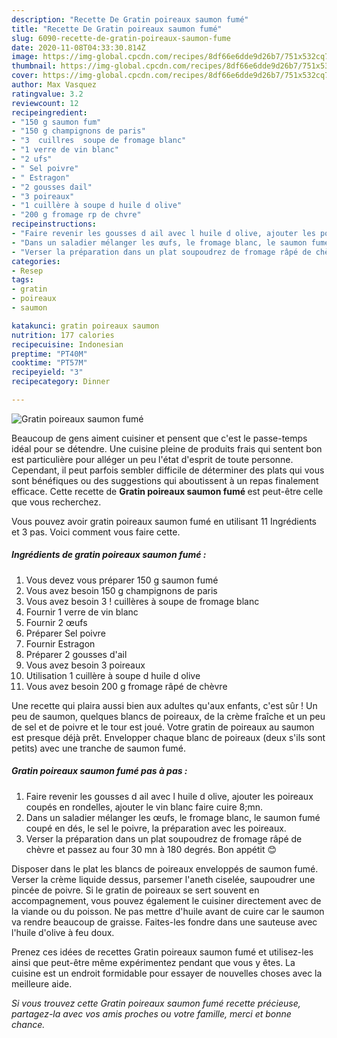 ```yaml
---
description: "Recette De Gratin poireaux saumon fumé"
title: "Recette De Gratin poireaux saumon fumé"
slug: 6090-recette-de-gratin-poireaux-saumon-fume
date: 2020-11-08T04:33:30.814Z
image: https://img-global.cpcdn.com/recipes/8df66e6dde9d26b7/751x532cq70/gratin-poireaux-saumon-fume-photo-principale-de-la-recette.jpg
thumbnail: https://img-global.cpcdn.com/recipes/8df66e6dde9d26b7/751x532cq70/gratin-poireaux-saumon-fume-photo-principale-de-la-recette.jpg
cover: https://img-global.cpcdn.com/recipes/8df66e6dde9d26b7/751x532cq70/gratin-poireaux-saumon-fume-photo-principale-de-la-recette.jpg
author: Max Vasquez
ratingvalue: 3.2
reviewcount: 12
recipeingredient:
- "150 g saumon fum"
- "150 g champignons de paris"
- "3  cuillres  soupe de fromage blanc"
- "1 verre de vin blanc"
- "2 ufs"
- " Sel poivre"
- " Estragon"
- "2 gousses dail"
- "3 poireaux"
- "1 cuillère à soupe d huile d olive"
- "200 g fromage rp de chvre"
recipeinstructions:
- "Faire revenir les gousses d ail avec l huile d olive, ajouter les poireaux coupés en rondelles, ajouter le vin blanc faire cuire 8;mn."
- "Dans un saladier mélanger les œufs, le fromage blanc, le saumon fumé coupé en dés, le sel le poivre, la préparation avec les poireaux."
- "Verser la préparation dans un plat soupoudrez de fromage râpé de chèvre et passez au four 30 mn à 180 degrés. Bon appétit 😊"
categories:
- Resep
tags:
- gratin
- poireaux
- saumon

katakunci: gratin poireaux saumon 
nutrition: 177 calories
recipecuisine: Indonesian
preptime: "PT40M"
cooktime: "PT57M"
recipeyield: "3"
recipecategory: Dinner

---
```



![Gratin poireaux saumon fumé](https://img-global.cpcdn.com/recipes/8df66e6dde9d26b7/751x532cq70/gratin-poireaux-saumon-fume-photo-principale-de-la-recette.jpg)

Beaucoup de gens aiment cuisiner et pensent que c'est le passe-temps idéal pour se détendre. Une cuisine pleine de produits frais qui sentent bon est particulière pour alléger un peu l'état d'esprit de toute personne. Cependant, il peut parfois sembler difficile de déterminer des plats qui vous sont bénéfiques ou des suggestions qui aboutissent à un repas finalement efficace. Cette recette de <strong> Gratin poireaux saumon fumé </strong> est peut-être celle que vous recherchez.

<!--inarticleads1-->

Vous pouvez avoir gratin poireaux saumon fumé en utilisant 11 Ingrédients et 3 pas. Voici comment vous faire cette.

##### Ingrédients de gratin poireaux saumon fumé :

1. Vous devez vous préparer 150 g saumon fumé
1. Vous avez besoin 150 g champignons de paris
1. Vous avez besoin 3 ! cuillères à soupe de fromage blanc
1. Fournir 1 verre de vin blanc
1. Fournir 2 œufs
1. Préparer  Sel poivre
1. Fournir  Estragon
1. Préparer 2 gousses d&#39;ail
1. Vous avez besoin 3 poireaux
1. Utilisation 1 cuillère à soupe d huile d olive
1. Vous avez besoin 200 g fromage râpé de chèvre


Une recette qui plaira aussi bien aux adultes qu&#39;aux enfants, c&#39;est sûr ! Un peu de saumon, quelques blancs de poireaux, de la crème fraîche et un peu de sel et de poivre et le tour est joué. Votre gratin de poireaux au saumon est presque déjà prêt. Envelopper chaque blanc de poireaux (deux s&#39;ils sont petits) avec une tranche de saumon fumé. 

<!--inarticleads2-->

##### Gratin poireaux saumon fumé pas à pas :

1. Faire revenir les gousses d ail avec l huile d olive, ajouter les poireaux coupés en rondelles, ajouter le vin blanc faire cuire 8;mn.
1. Dans un saladier mélanger les œufs, le fromage blanc, le saumon fumé coupé en dés, le sel le poivre, la préparation avec les poireaux.
1. Verser la préparation dans un plat soupoudrez de fromage râpé de chèvre et passez au four 30 mn à 180 degrés. Bon appétit 😊


Disposer dans le plat les blancs de poireaux enveloppés de saumon fumé. Verser la crème liquide dessus, parsemer l&#39;aneth ciselée, saupoudrer une pincée de poivre. Si le gratin de poireaux se sert souvent en accompagnement, vous pouvez également le cuisiner directement avec de la viande ou du poisson. Ne pas mettre d&#39;huile avant de cuire car le saumon va rendre beaucoup de graisse. Faites-les fondre dans une sauteuse avec l&#39;huile d&#39;olive à feu doux. 

<!--inarticleads1-->

<p>
Prenez ces idées de recettes Gratin poireaux saumon fumé et utilisez-les ainsi que peut-être même expérimentez pendant que vous y êtes. La cuisine est un endroit formidable pour essayer de nouvelles choses avec la meilleure aide.
</p>

<p>
<i>Si vous trouvez cette Gratin poireaux saumon fumé recette précieuse, partagez-la avec vos amis proches ou votre famille, merci et bonne chance.</i>
</p>
